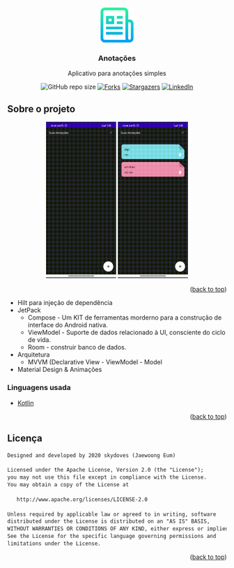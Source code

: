 <div id="top"></div>
<!--
*** Thanks for checking out the Best-README-Template. If you have a suggestion
*** that would make this better, please fork the repo and create a pull request
*** or simply open an issue with the tag "enhancement".
*** Don't forget to give the project a star!
*** Thanks again! Now go create something AMAZING! :D
-->



<!-- PROJECT SHIELDS -->
<!--
*** I'm using markdown "reference style" links for readability.
*** Reference links are enclosed in brackets [ ] instead of parentheses ( ).
*** See the bottom of this document for the declaration of the reference variables
*** for contributors-url, forks-url, etc. This is an optional, concise syntax you may use.
*** https://www.markdownguide.org/basic-syntax/#reference-style-links
-->

<!-- PROJECT LOGO -->
<br />
<div align="center">
  <a href="https://github.com/choicedev/Notes-Application">
    <img src="images/logo.png" alt="Logo" width="80" height="80">
  </a>

<h3 align="center">Anotações</h3>

  <p align="center">
    Aplicativo para anotações simples
  </p>


![GitHub repo size][repo-shield]
[![Forks][forks-shield]][forks-url]
[![Stargazers][stars-shield]][stars-url]
[![LinkedIn][linkedin-shield]][linkedin-url]
</div>

<!-- ABOUT THE PROJECT -->
## Sobre o projeto

<p align="center">
<img src="/images/view_dem.gif" width="32%"/>
<img src="/images/view_demo.gif" width="32%"/>
</p>
<p align="right">(<a href="#top">back to top</a>)</p>

- Hilt para injeção de dependência
- JetPack
  - Compose - Um KIT de ferramentas morderno para a construção de interface do Android nativa.
  - ViewModel - Suporte de dados relacionado à UI, consciente do ciclo de vida.
  - Room - construir banco de dados.
- Arquitetura
  - MVVM (Declarative View - ViewModel - Model
- Material Design & Animações

### Linguagens usada

* [Kotlin](https://kotlinlang.org/)

<p align="right">(<a href="#top">back to top</a>)</p>


<!-- LICENSE -->
## Licença

```xml
Designed and developed by 2020 skydoves (Jaewoong Eum)

Licensed under the Apache License, Version 2.0 (the "License");
you may not use this file except in compliance with the License.
You may obtain a copy of the License at

   http://www.apache.org/licenses/LICENSE-2.0

Unless required by applicable law or agreed to in writing, software
distributed under the License is distributed on an "AS IS" BASIS,
WITHOUT WARRANTIES OR CONDITIONS OF ANY KIND, either express or implied.
See the License for the specific language governing permissions and
limitations under the License.
```

<p align="right">(<a href="#top">back to top</a>)</p>



<!-- MARKDOWN LINKS & IMAGES -->
<!-- https://www.markdownguide.org/basic-syntax/#reference-style-links -->
[repo-shield]: https://img.shields.io/github/repo-size/choicedev/Notes-Application?style=for-the-badge
[contributors-shield]: https://img.shields.io/github/contributors/choicedev/Notes-Application.svg?style=for-the-badge
[contributors-url]: https://github.com/choicedev/Notes-Application/graphs/contributors
[forks-shield]: https://img.shields.io/github/forks/choicedev/Notes-Application.svg?style=for-the-badge
[forks-url]: https://github.com/choicedev/Notes-Application/network/members
[stars-shield]: https://img.shields.io/github/stars/choicedev/Notes-Application.svg?style=for-the-badge
[stars-url]: https://github.com/choicedev/Notes-Application/stargazers
[issues-shield]: https://img.shields.io/github/issues/choicedev/Notes-Application.svg?style=for-the-badge
[issues-url]: https://github.com/choicedev/Notes-Application/issues
[license-shield]: https://img.shields.io/github/license/choicedev/Notes-Application.svg?style=for-the-badge
[license-url]: https://github.com/choicedev/Notes-Application/blob/master/LICENSE.txt
[linkedin-shield]: https://img.shields.io/badge/-LinkedIn-black.svg?style=for-the-badge&logo=linkedin&colorB=555
[linkedin-url]: https://www.linkedin.com/in/fabriciozamora/
